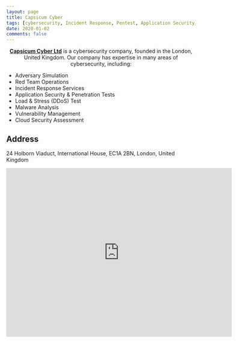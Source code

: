 ```yaml
---
layout: page
title: Capsicum Cyber
tags: [cybersecurity, Incident Response, Pentest, Application Security, Malware Analysis, Vulnerability, Cloud Security Assessment ]
date: 2020-01-02
comments: false
---
```


<center><a href="https://capsicumcyber.co.uk"><b>Capsicum Cyber Ltd</b></a> is a cybersecurity company, founded in the London, United Kingdom. Our company has expertise in many areas of cybersecurity, including:</center>

* Adversary Simulation
* Red Team Operations
* Incident Response Services
* Application Security & Penetration Tests
* Load & Stress (DDoS) Test
* Malware Analysis
* Vulnerability Management
* Cloud Security Assessment



## Address

24 Holborn Viaduct, International House, EC1A 2BN, London, United Kingdom

<iframe src="https://www.google.com/maps/embed?pb=!1m18!1m12!1m3!1d2482.789810370568!2d-0.10688148382299656!3d51.517072067816216!2m3!1f0!2f0!3f0!3m2!1i1024!2i768!4f13.1!3m3!1m2!1s0x48761b5291db39d1%3A0xf85e98c3b10d6d3b!2sHolborn%20Viaduct%2C%20Holborn%2C%20London%20EC1A%202BN!5e0!3m2!1sen!2suk!4v1583194419715!5m2!1sen!2suk" width="600" height="450" frameborder="0" style="border:0;" allowfullscreen=""></iframe>